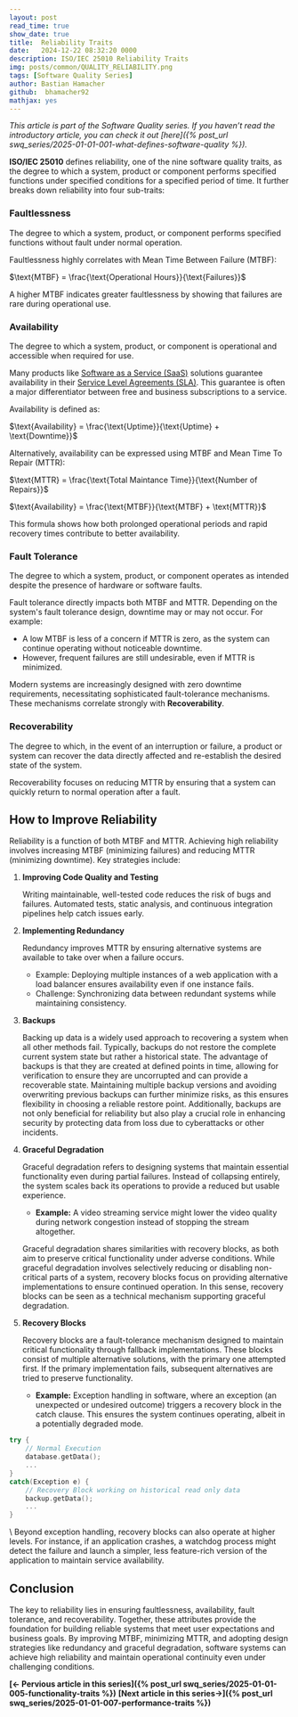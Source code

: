 ```yaml
---
layout: post
read_time: true
show_date: true
title:  Reliability Traits
date:   2024-12-22 08:32:20 0000
description: ISO/IEC 25010 Reliability Traits 
img: posts/common/QUALITY_RELIABILITY.png 
tags: [Software Quality Series]
author: Bastian Hamacher
github:  bhamacher92
mathjax: yes
---
```


*This article is part of the Software Quality series. If you haven’t read the introductory article, you can check it out [here]({% post_url swq_series/2025-01-01-001-what-defines-software-quality %}).*

**ISO/IEC 25010** defines reliability, one of the nine software quality traits, as 
the degree to which a system, product or component performs specified functions under specified conditions for a specified period of time.
It further breaks down reliability into four sub-traits: 

### Faultlessness 
The degree to which a system, product, or component performs specified functions without fault under normal operation.

Faultlessness highly correlates with Mean Time Between Failure (MTBF): 


$\text{MTBF} = \frac{\text{Operational Hours}}{\text{Failures}}$


A higher MTBF indicates greater faultlessness by showing that failures are rare during operational use.

### Availability 
The degree to which a system, product, or component is operational and accessible when required for use. 

Many products like [Software as a Service (SaaS)](https://en.wikipedia.org/wiki/Software_as_a_service) solutions guarantee availability in their [Service Level Agreements (SLA)](https://en.wikipedia.org/wiki/Service-level_agreement). This guarantee is often a major differentiator between free and business subscriptions to a service.

Availability is defined as:


$\text{Availability} = \frac{\text{Uptime}}{\text{Uptime} + \text{Downtime}}$


Alternatively, availability can be expressed using MTBF and Mean Time To Repair (MTTR):

$\text{MTTR} = \frac{\text{Total Maintance Time}}{\text{Number of Repairs}}$

$\text{Availability} = \frac{\text{MTBF}}{\text{MTBF} + \text{MTTR}}$


This formula shows how both prolonged operational periods and rapid recovery times contribute to better availability.


### Fault Tolerance 
The degree to which a system, product, or component operates as intended despite the presence of hardware or software faults.

Fault tolerance directly impacts both MTBF and MTTR. Depending on the system's fault tolerance design, downtime may or may not occur. For example:
- A low MTBF is less of a concern if MTTR  is zero, as the system can continue operating without noticeable downtime. 
- However, frequent failures are still undesirable, even if MTTR is minimized.

Modern systems are increasingly designed with zero downtime requirements, necessitating sophisticated fault-tolerance mechanisms. These mechanisms correlate strongly with **Recoverability**.


### Recoverability
The degree to which, in the event of an interruption or failure, a product or system can recover the data directly affected and re-establish the desired state of the system.

Recoverability focuses on reducing MTTR by ensuring that a system can quickly return to normal operation after a fault.

## How to Improve Reliability

Reliability is a function of both MTBF and MTTR. Achieving high reliability involves increasing MTBF (minimizing failures) and reducing MTTR (minimizing downtime). Key strategies include:

1. **Improving Code Quality and Testing** 

   Writing maintainable, well-tested code reduces the risk of bugs and failures. Automated tests, static analysis, and continuous integration pipelines help catch issues early.

2. **Implementing Redundancy**  

   Redundancy improves MTTR by ensuring alternative systems are available to take over when a failure occurs.  
   - Example: Deploying multiple instances of a web application with a load balancer ensures availability even if one instance fails.
   - Challenge: Synchronizing data between redundant systems while maintaining consistency.

3. **Backups**

    Backing up data is a widely used approach to recovering a system when all other methods fail. Typically, backups do not restore the complete current system state but rather a historical state. The advantage of backups is that they are created at defined points in time, allowing for verification to ensure they are uncorrupted and can provide a recoverable state.
    Maintaining multiple backup versions and avoiding overwriting previous backups can further minimize risks, as this ensures flexibility in choosing a reliable restore point. Additionally, backups are not only beneficial for reliability but also play a crucial role in enhancing security by protecting data from loss due to cyberattacks or other incidents.

4. **Graceful Degradation**  

    Graceful degradation refers to designing systems that maintain essential functionality even during partial failures. Instead of collapsing entirely, the system scales back its operations to provide a reduced but usable experience.  
    - **Example:** A video streaming service might lower the video quality during network congestion instead of stopping the stream altogether.

    Graceful degradation shares similarities with recovery blocks, as both aim to preserve critical functionality under adverse conditions. While graceful degradation involves selectively reducing or disabling non-critical parts of a system, recovery blocks focus on providing alternative implementations to ensure continued operation. In this sense, recovery blocks can be seen as a technical mechanism supporting graceful degradation.

5. **Recovery Blocks**  

    Recovery blocks are a fault-tolerance mechanism designed to maintain critical functionality through fallback implementations. These blocks consist of multiple alternative solutions, with the primary one attempted first. If the primary implementation fails, subsequent alternatives are tried to preserve functionality.  

    - **Example:** Exception handling in software, where an exception (an unexpected or undesired outcome) triggers a recovery block in the catch clause. This ensures the system continues operating, albeit in a potentially degraded mode. 

```cpp
try {
    // Normal Execution
    database.getData();
    ...
}
catch(Exception e) {
    // Recovery Block working on historical read only data
    backup.getData();
    ...
}
```
\\
    Beyond exception handling, recovery blocks can also operate at higher levels. For instance, if an application crashes, a watchdog process might detect the failure and launch a simpler, less feature-rich version of the application to maintain service availability.

## Conclusion

The key to reliability lies in ensuring faultlessness, availability, fault tolerance, and recoverability. Together, these attributes provide the foundation for building reliable systems that meet user expectations and business goals. By improving MTBF, minimizing MTTR, and adopting design strategies like redundancy and graceful degradation, software systems can achieve high reliability and maintain operational continuity even under challenging conditions. 

**[<- Pervious article in this series]({% post_url swq_series/2025-01-01-005-functionality-traits %})**      **[Next article in this series->]({% post_url swq_series/2025-01-01-007-performance-traits %})** 